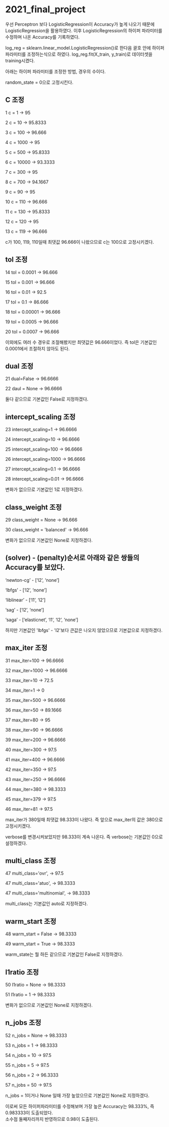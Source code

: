 # 2021_final_project
우선 Perceptron 보다 LogisticRegression이 Accuracy가 높게 나오기 때문에 LogisticRegression을 활용하였다.
이후 LogisticRegression의 하이퍼 파라미터를 수정하며 나온 Accuracy를 기록하였다.

log_reg = sklearn.linear_model.LogisticRegression()로 한다음 괄호 안에 하이퍼 파라미터를 조정하는식으로 하였다.
log_reg.fit(X_train, y_train)로 데이터셋을 training시켰다.

아래는 하이퍼 파라미터를 조정한 방법, 경우의 수이다.

random_state = 0으로 고정시킨다.

C 조정
--------------------------------------------------------------
1
c = 1
-> 95

2
c = 10
-> 95.8333

3
c = 100
-> 96.666

4
c = 1000
-> 95

5
c = 500
-> 95.8333

6
c = 10000
-> 93.3333

7
c = 300
-> 95

8
c = 700
-> 94.1667

9
c = 90
-> 95

10
c = 110
-> 96.666

11
c = 130
-> 95.8333

12
c = 120
-> 95

13
c = 119
-> 96.666

c가 100, 119, 110일때 최댓값 96.666이 나왔으므로 c는 100으로 고정시키겠다.

tol 조정
--------------------------------------------------------------
14
tol = 0.0001
-> 96.666

15
tol = 0.001
-> 96.666

16
tol = 0.01
-> 92.5

17
tol = 0.1
-> 86.666

18
tol = 0.00001
-> 96.666

19
tol = 0.0005
-> 96.666

20
tol = 0.0007
-> 96.666

이외에도 여러 수 경우로 조절해봤지만 최댓값은 96.666이었다. 즉 tol은 기본값인 0.0001에서 조절하지 않아도 된다.

dual 조정
--------------------------------------------------------------
21
dual=False
-> 96.6666

22
daul = None
-> 96.6666

둘다 같으므로 기본값인 False로 지정하겠다.

intercept_scaling 조정
--------------------------------------------------------------
23
intercept_scaling=1
-> 96.6666

24
intercept_scaling=10
-> 96.6666

25
intercept_scaling=100
-> 96.6666

26
intercept_scaling=1000
-> 96.6666

27
intercept_scaling=0.1
-> 96.6666

28
intercept_scaling=0.01
-> 96.6666

변화가 없으므로 기본값인 1로 지정하겠다.

class_weight 조정
--------------------------------------------------------------
29
class_weight = None
-> 96.666

30
class_weight = 'balanced'
-> 96.666

변화가 없으므로 기본값인 None로 지정하겠다.

(solver) - (penalty)순서로 아래와 같은 쌍들의 Accuracy를 보았다.
--------------------------------------------------------------
‘newton-cg’ - [‘l2’, ‘none’]

‘lbfgs’ - [‘l2’, ‘none’]

‘liblinear’ - [‘l1’, ‘l2’]

‘sag’ - [‘l2’, ‘none’]

‘saga’ - [‘elasticnet’, ‘l1’, ‘l2’, ‘none’]

하지만 기본값인 'lbfgs' - 'l2'보다 큰값은 나오지 않았으므로 기본값으로 지정하겠다.

max_iter 조정
--------------------------------------------------------------
31
max_iter=100
-> 96.6666

32
max_iter=1000
-> 96.6666

33
max_iter=10
-> 72.5

34
max_iter=1
-> 0

35
max_iter=500
-> 96.6666

36
max_iter=50
-> 89.1666

37
max_iter=80
-> 95

38
max_iter=90
-> 96.6666

39
max_iter=200
-> 96.6666

40
max_iter=300
-> 97.5

41
max_iter=400
-> 96.6666

42
max_iter=350
-> 97.5

43
max_iter=250
-> 96.6666

44
max_iter=380
-> 98.3333

45
max_iter=379
-> 97.5

46
max_iter=81
-> 97.5

max_iter가 380일때 최댓값 98.333이 나왔다. 즉 앞으로 max_iter의 값은 380으로 고정시키겠다.

verbose를 변경시켜보았지만 98.333이 계속 나온다. 즉 verbose는 기본값인 0으로 설정하겠다.

multi_class 조정
--------------------------------------------------------------
47
multi_class='ovr',
-> 97.5

47
multi_class='atuo',
-> 98.3333

47
multi_class='multinomial',
-> 98.3333

multi_class는 기본값인 auto로 지정하겠다.

warm_start 조정
--------------------------------------------------------------
48
warm_start = False
-> 98.3333

49 
warm_start = True
-> 98.3333

warm_state는 뭘 하든 같으므로 기본값인 False로 지정하겠다.

l1ratio 조정
--------------------------------------------------------------
50
l1ratio = None
-> 98.3333

51
l1ratio = 1
-> 98.3333

변화가 없으므로 기본값인 None로 지정하겠다.

n_jobs 조정
--------------------------------------------------------------
52 
n_jobs = None
-> 98.3333

53
n_jobs = 1
-> 98.3333

54
n_jobs = 10
-> 97.5

55
n_jobs = 5
-> 97.5

56
n_jobs = 2
-> 96.3333

57
n_jobs = 50
-> 97.5

n_jobs = 1이거나 None 일때 가장 높았으므로 기본값인 None로 지정하겠다.

이로써 모든 하이퍼파라미터를 수정해보며 가장 높은 Accuracy는 98.333%, 즉 0.983333이 도출되었다.\
소수점 둘째자리까지 반영하므로 0.98이 도출된다.
